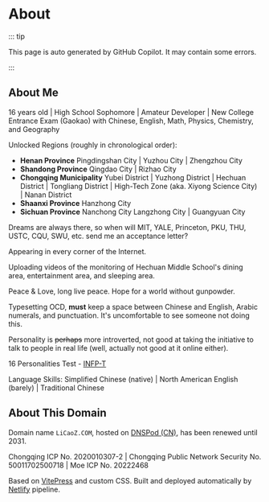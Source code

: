 # About

::: tip 

This page is auto generated by GitHub Copilot. It may contain some errors.

:::

## About Me

16 years old | High School Sophomore | Amateur Developer | New College Entrance Exam (Gaokao) with Chinese, English, Math, Physics, Chemistry, and Geography

Unlocked Regions (roughly in chronological order):

- **Henan Province** Pingdingshan City | Yuzhou City | Zhengzhou City
- **Shandong Province** Qingdao City | Rizhao City
- **Chongqing Municipality** Yubei District | Yuzhong District | Hechuan District | Tongliang District | High-Tech Zone (aka. Xiyong Science City) | Nanan District
- **Shaanxi Province** Hanzhong City
- **Sichuan Province** Nanchong City Langzhong City | Guangyuan City

Dreams are always there, so when will MIT, YALE, Princeton, PKU, THU, USTC, CQU, SWU, etc. send me an acceptance letter?

Appearing in every corner of the Internet.

Uploading videos of the monitoring of Hechuan Middle School's dining area, entertainment area, and sleeping area.

Peace & Love, long live peace. Hope for a world without gunpowder.

Typesetting OCD, **must** keep a space between Chinese and English, Arabic numerals, and punctuation. It's uncomfortable to see someone not doing this.

Personality is ~~perhaps~~ more introverted, not good at taking the initiative to talk to people in real life (well, actually not good at it online either).

16 Personalities Test - [INFP-T](https://www.16personalities.com/infp-personality)

Language Skills: Simplified Chinese (native) | North American English (barely) | Traditional Chinese

## About This Domain

Domain name `LiCaoZ.COM`, hosted on [DNSPod (CN)](https://www.dnspod.cn/), has been renewed until 2031.

Chongqing ICP No. 2020010307-2 | Chongqing Public Network Security No. 50011702500718 | Moe ICP No. 20222468

Based on [VitePress](https://vitepress.dev/) and custom CSS. Built and deployed automatically by [Netlify](https://www.netlify.com/) pipeline.
